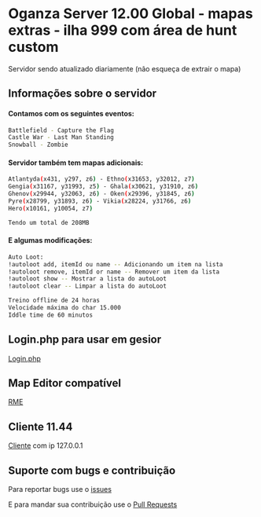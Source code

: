 # Oganza Server 12.00 Global - mapas extras - ilha 999 com área de hunt custom

Servidor sendo atualizado diariamente
(não esqueça de extrair o mapa)


## Informações sobre o servidor

#### Contamos com os seguintes eventos:
```bash
Battlefield - Capture the Flag
Castle War - Last Man Standing
Snowball - Zombie
```

#### Servidor também tem mapas adicionais:
```bash
Atlantyda(x431, y297, z6) - Ethno(x31653, y32012, z7)
Gengia(x31167, y31993, z5) - Ghala(x30621, y31910, z6) 
Ghenov(x29944, y32063, z6) - Oken(x29396, y31845, z6) 
Pyre(x28799, y31893, z6) - Vikia(x28224, y31766, z6)
Hero(x10161, y10054, z7)

Tendo um total de 208MB
```

#### E algumas modificações:
```bash
Auto Loot:
!autoloot add, itemId ou name -- Adicionando um item na lista
!autoloot remove, itemId or name -- Remover um item da lista
!autoloot show -- Mostrar a lista do autoLoot
!autoloot clear -- Limpar a lista do autoLoot
```
```bash
Treino offline de 24 horas
Velocidade máxima do char 15.000
Iddle time de 60 minutos
```

## Login.php para usar em gesior

[Login.php](http://www.tibiaking.com/forum/applications/core/interface/file/attachment.php?id=22738)

## Map Editor compatível

[RME](http://www.mediafire.com/file/dsebb45v585ap8a/Remere%27s+Map+Editor.rar)

## Cliente 11.44

[Cliente](http://www.mediafire.com/file/vtada7a6954zymk/Tibia+11.44.rar) com ip 127.0.0.1

## Suporte com bugs e contribuição

Para reportar bugs use o [issues](https://github.com/jaurez/Oganza-Server/issues/new)

E para mandar sua contribuição use o [Pull Requests](https://github.com/jaurez/Oganza-Server/compare)






